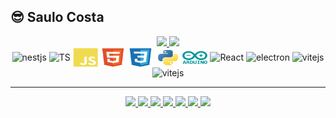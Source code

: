 ## 😎 Saulo Costa

<div align="center">
    <a href="https://github.com/saulotarsobc">
        <img height="200em" src="https://github-readme-stats.vercel.app/api?username=saulotarsobc&show_icons=true&theme=dracula&include_all_commits=true&count_private=true&locale=pt-br"/>
        <img height="200em" src="https://github-readme-stats.vercel.app/api/top-langs/?username=saulotarsobc&layout=compact&langs_count=10&theme=dracula&locale=pt-br"/>
    </a>
</div>
 
 
<div style="display: inline_block" align="center">
    <img align="center" height="30" width="40" alt="nestjs" src="https://cdn.jsdelivr.net/gh/devicons/devicon@latest/icons/nestjs/nestjs-original.svg" />
    <img align="center" height="30" width="40" alt="TS" src="https://cdn.jsdelivr.net/gh/devicons/devicon@latest/icons/typescript/typescript-original.svg" />
    <img align="center" height="30" width="40" alt="JS" src="https://raw.githubusercontent.com/devicons/devicon/master/icons/javascript/javascript-plain.svg">
    <img align="center" height="30" width="40" alt="HTML" src="https://raw.githubusercontent.com/devicons/devicon/master/icons/html5/html5-original.svg">
    <img align="center" height="30" width="40" alt="CSS" src="https://raw.githubusercontent.com/devicons/devicon/master/icons/css3/css3-original.svg">
    <img align="center" height="30" width="40" alt="Python" src="https://raw.githubusercontent.com/devicons/devicon/master/icons/python/python-original.svg">
    <img align="center" height="30" width="40" alt="Python" src="https://raw.githubusercontent.com/devicons/devicon/master/icons/arduino/arduino-original-wordmark.svg">
    <img align="center" height="30" width="40" alt="React" src="https://cdn.jsdelivr.net/gh/devicons/devicon@latest/icons/react/react-original-wordmark.svg" />
    <img align="center" height="30" width="40" alt="electron" src="https://cdn.jsdelivr.net/gh/devicons/devicon@latest/icons/electron/electron-original.svg" />
    <img align="center" height="30" width="40" alt="vitejs" src="https://cdn.jsdelivr.net/gh/devicons/devicon@latest/icons/vitejs/nextjs-original.svg" />
    <img align="center" height="30" width="40" alt="vitejs" src="https://cdn.jsdelivr.net/gh/devicons/devicon@latest/icons/vitejs/vitejs-original.svg" />   
</div>

 ---
 
<div align="center">
 
 <a href="https://www.youtube.com/channel/UCZc5sd2SlQWDpyKFSYRfTyg" target="_blank">
  <img src="https://img.shields.io/badge/YouTube-FF0000?style=for-the-badge&logo=youtube&logoColor=white" target="_blank">
 </a>
 
 <a href="https://instagram.com/saulo.s2.costa" target="_blank">
  <img src="https://img.shields.io/badge/-Instagram-%23E4405F?style=for-the-badge&logo=instagram&logoColor=white" target="_blank">
 </a>
 
 <a href="https://discord.gg/saulos2costa" target="_blank">
  <img src="https://img.shields.io/badge/Discord-7289DA?style=for-the-badge&logo=discord&logoColor=white" target="_blank">
 </a> 
 
 <a href = "mailto:saulotarsobc@gmail.com">
  <img src="https://img.shields.io/badge/-Gmail-%23333?style=for-the-badge&logo=gmail&logoColor=white" target="_blank">
 </a>
 
 <a href="https://www.linkedin.com/in/saulo-costa-331017131/" target="_blank">
  <img src="https://img.shields.io/badge/-LinkedIn-%230077B5?style=for-the-badge&logo=linkedin&logoColor=white" target="_blank">
 </a>

 <a href="https://t.me/saulos2costa" target="_blank">
  <img src="https://img.shields.io/badge/Telegram-2CA5E0?style=for-the-badge&logo=telegram&logoColor=white" target="_blank">
 </a>
 
 <a href="https://wa.me/5593992135722" target="_blank">
  <img src="https://img.shields.io/badge/WhatsApp-25D366?style=for-the-badge&logo=whatsapp&logoColor=white" target="_blank">
 </a>
</div>
